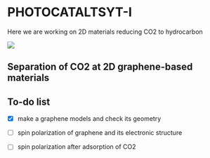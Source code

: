 # PHOTOCATALTSYT-I

Here we are working on 2D materials reducing CO2 to hydrocarbon



![](/home/yavar/MYGIT/Research-Projects/PHOTOCATALYSTS/photocatalyt.png)



## Separation of CO2 at 2D graphene-based materials



## To-do list

- [x] make a graphene models and check its geometry
- [ ] spin polarization of graphene and its electronic structure
- [ ] spin polarization after adsorption of CO2

 